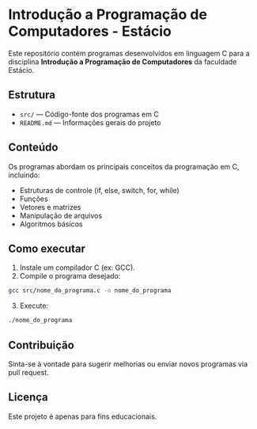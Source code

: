 # Introdução a Programação de Computadores - Estácio

Este repositório contém programas desenvolvidos em linguagem C para a disciplina **Introdução a Programação de Computadores** da faculdade Estácio.

## Estrutura

- `src/` — Código-fonte dos programas em C
- `README.md` — Informações gerais do projeto

## Conteúdo

Os programas abordam os principais conceitos da programação em C, incluindo:

- Estruturas de controle (if, else, switch, for, while)
- Funções
- Vetores e matrizes
- Manipulação de arquivos
- Algoritmos básicos

## Como executar

1. Instale um compilador C (ex: GCC).
2. Compile o programa desejado:
  ```bash
  gcc src/nome_do_programa.c -o nome_do_programa
  ```
3. Execute:
  ```bash
  ./nome_do_programa
  ```

## Contribuição

Sinta-se à vontade para sugerir melhorias ou enviar novos programas via pull request.

## Licença

Este projeto é apenas para fins educacionais.